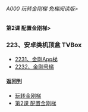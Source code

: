 ###### A000 玩转金刚梯 免梯阅读版>
#### 第2课 配置金刚梯>


### 223、安卓类机顶盒 TVBox
- [2231、金刚App梯](https://github.com/a2zitpro/web/blob/master/LadderFree/LadderConfigure/Android/TVBox/LadderApp.md)
- [2232、金刚号梯](https://github.com/a2zitpro/web/blob/master/LadderFree/LadderConfigure/Android/TVBox/LadderKKID.md)


#### 返回到
- [玩转金刚梯](https://github.com/a2zitpro/web/blob/master/LadderFree/main.md)
- [第2课 配置金刚梯](https://github.com/a2zitpro/web/blob/master/LadderFree/LadderConfigure/LadderConfigure.md)




